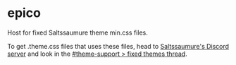 # epico
Host for fixed Saltssaumure theme min.css files.

To get .theme.css files that uses these files, head to [Saltssaumure's Discord server](https://discord.com/invite/uy8nKQVatp) and look in the [#theme-support > fixed themes thread](https://discord.com/channels/946226981501042709/1335429473151225989).
